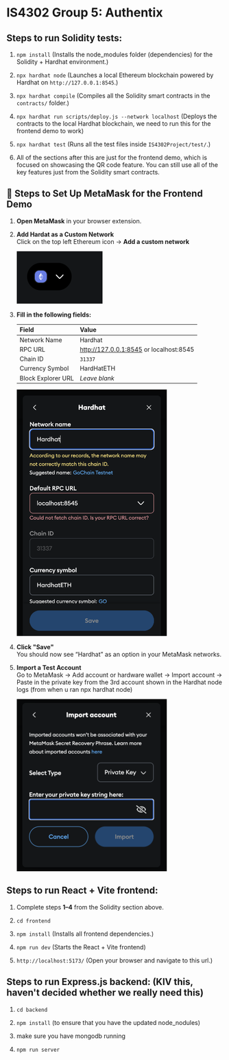 # IS4302 Group 5:  Authentix

## Steps to run Solidity tests:

1. `npm install` (Installs the node_modules folder (dependencies) for the Solidity + Hardhat environment.)

2. `npx hardhat node` (Launches a local Ethereum blockchain powered by Hardhat on `http://127.0.0.1:8545`.)

3. `npx hardhat compile` (Compiles all the Solidity smart contracts in the `contracts/` folder.)

4. `npx hardhat run scripts/deploy.js --network localhost` (Deploys the contracts to the local Hardhat blockchain, we need to run this for the frontend demo to work)

5. `npx hardhat test` (Runs all the test files inside `IS4302Project/test/`.)

6. All of the sections after this are just for the frontend demo, which is focused on showcasing the QR code feature. You can still use all of the key features just from the Solidity smart contracts.

## 🦊 Steps to Set Up MetaMask for the Frontend Demo

1. **Open MetaMask** in your browser extension.

2. **Add Hardat as a Custom Network**  
   Click on the top left Ethereum icon → **Add a custom network**

   <img src="./readmeAssets/metamask_add_network.png" alt="Add Network Screenshot" width="200"/>

3. **Fill in the following fields:**

   | Field             | Value                          |
   |------------------|--------------------------------|
   | Network Name      | Hardhat             |
   | RPC URL       | http://127.0.0.1:8545    or localhost:8545      |
   | Chain ID          | `31337`         |
   | Currency Symbol   | HardHatETH                            |
   | Block Explorer URL| *Leave blank*                  |

   <img src="./readmeAssets/metamask_fill_fields.png" alt="Fill Fields Screenshot" width="350"/>
 
4. **Click "Save"**  
   You should now see “Hardhat” as an option in your MetaMask networks.

5. **Import a Test Account**  
   Go to MetaMask → Add account or hardware wallet → Import account -> Paste in the private key from the 3rd account shown in the Hardhat node logs (from when u ran npx hardhat node)

   <img src="./readmeAssets/metamask_import_account.png" alt="Import Account Screenshot" width="350"/>

## Steps to run React + Vite frontend: 

1. Complete steps **1–4** from the Solidity section above.

2. `cd frontend`

3. `npm install` (Installs all frontend dependencies.)

4. `npm run dev` (Starts the React + Vite frontend)

5. `http://localhost:5173/` (Open your browser and navigate to this url.)


## Steps to run Express.js backend: (KIV this, haven't decided whether we really need this)

1. `cd backend`

2. `npm install` (to ensure that you have the updated node_nodules)

3. make sure you have mongodb running

4. `npm run server`